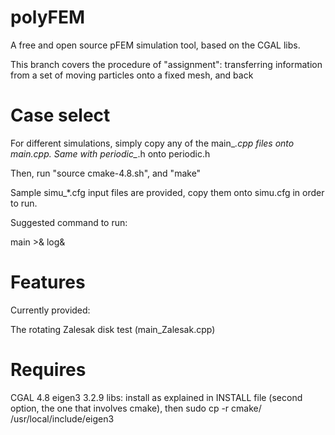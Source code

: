 # polyFEM

A free and open source pFEM simulation tool, based on the CGAL libs.

This branch covers the procedure of "assignment": transferring information
from a set of moving particles onto a fixed mesh, and back

# Case select
For different simulations, simply copy any of the main_*.cpp files onto
main.cpp. Same with periodic_*.h onto periodic.h

Then, run "source cmake-4.8.sh", and "make"

Sample simu_*.cfg input files are provided, copy them onto simu.cfg in
order to run.

Suggested command to run:

main >& log&


# Features
Currently provided:

The rotating Zalesak disk test (main_Zalesak.cpp)

# Requires

CGAL 4.8
eigen3 3.2.9 libs:
install as explained in INSTALL file (second option, the one that involves cmake), then
sudo cp -r cmake/ /usr/local/include/eigen3


